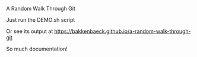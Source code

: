 A Random Walk Through Git

Just run the DEMO.sh script

Or see its output at https://bakkenbaeck.github.io/a-random-walk-through-git

So much documentation!
